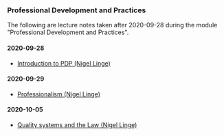 ### Professional Development and Practices

The following are lecture notes taken after 2020-09-28 during the module "Professional Development and Practices".

#### 2020-09-28

* [Introduction to PDP (Nigel Linge)](001-introduction-to-pdp.md) 

#### 2020-09-29

* [Professionalism (Nigel Linge)](002-professionalism.md)

#### 2020-10-05

* [Quality systems and the Law (Nigel Linge)](003-quality-systems-and-the-law.md)   
